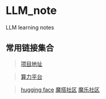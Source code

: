 # LLM_note
LLM learning notes


## 常用链接集合

> [项目地址](https://github.com/InternLM/Tutorial/tree/camp4)

> [算力平台](https://studio.intern-ai.org.cn/console/dashboard)

> [hugging face](https://huggingface.co/)
> [魔搭社区](https://www.modelscope.cn/my/overview)
> [魔乐社区](https://modelers.cn/)